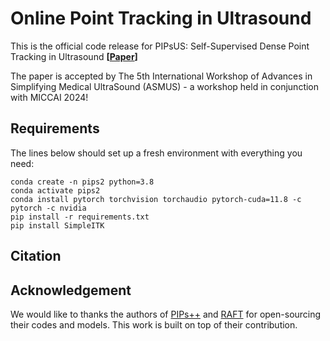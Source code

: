 # Online Point Tracking in Ultrasound

This is the official code release for PIPsUS: Self-Supervised Dense Point Tracking in Ultrasound 
**[[Paper](https://arxiv.org/abs/2403.04969)]**

The paper is accepted by The 5th International Workshop of Advances in Simplifying Medical UltraSound (ASMUS) - a workshop held in conjunction with MICCAI 2024!

## Requirements

The lines below should set up a fresh environment with everything you need: 

```
conda create -n pips2 python=3.8
conda activate pips2
conda install pytorch torchvision torchaudio pytorch-cuda=11.8 -c pytorch -c nvidia
pip install -r requirements.txt
pip install SimpleITK
```


## Citation


## Acknowledgement

We would like to thanks the authors of [PIPs++](https://arxiv.org/abs/2307.15055) and [RAFT](https://arxiv.org/pdf/2003.12039) for open-sourcing their codes and models. This work is built on top of their contribution.